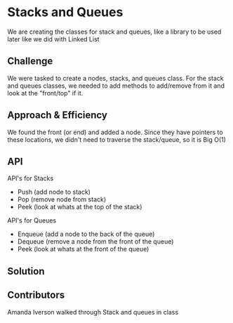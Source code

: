 # Stacks and Queues
We are creating the classes for stack and queues, like a library to be used later like we did with Linked List

## Challenge
We were tasked to create a nodes, stacks, and queues class. For the stack and queues classes, we needed to add methods to add/remove from it and look at the "front/top" if it.

## Approach & Efficiency
We found the front (or end) and added a node. Since they have pointers to these locations, we didn't need to traverse the stack/queue, so it is Big O(1)


## API
API's for Stacks
- Push (add node to stack)
- Pop (remove node from stack)
- Peek (look at whats at the top of the stack)

API's for Queues
- Enqueue (add a node to the back of the queue)
- Dequeue (remove a node from the front of the queue)
- Peek (look at whats at the front of the queue)

## Solution

## Contributors
Amanda Iverson walked through Stack and queues in class



